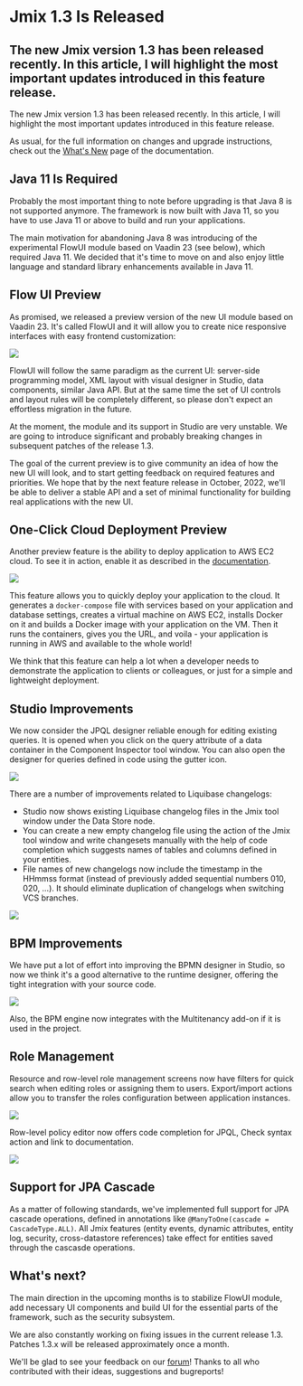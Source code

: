 # Jmix 1.3 Is Released

## The new Jmix version 1.3 has been released recently. In this article, I will highlight the most important updates introduced in this feature release.

The new Jmix version 1.3 has been released recently. In this article, I will highlight the most important updates introduced in this feature release.

As usual, for the full information on changes and upgrade instructions, check out the <a href="https://docs.jmix.io/jmix/1.3/whats-new/index.html" target="_blank">What's New</a> page of the documentation.

## Java 11 Is Required

Probably the most important thing to note before upgrading is that Java 8 is not supported anymore. The framework is now built with Java 11, so you have to use Java 11 or above to build and run your applications.

The main motivation for abandoning Java 8 was introducing of the experimental FlowUI module based on Vaadin 23 (see below), which required Java 11. We decided that it's time to move on and also enjoy little language and standard library enhancements available in Java 11.

## Flow UI Preview

As promised, we released a preview version of the new UI module based on Vaadin 23. It's called FlowUI and it will allow you to create nice responsive interfaces with easy frontend customization:

![]({{strapiUrl}}/uploads/2022_07_07_flowui_responsive_e0e4018057.gif)

FlowUI will follow the same paradigm as the current UI: server-side programming model, XML layout with visual designer in Studio, data components, similar Java API. But at the same time the set of UI controls and layout rules will be completely different, so please don't expect an effortless migration in the future.

At the moment, the module and its support in Studio are very unstable. We are going to introduce significant and probably breaking changes in subsequent patches of the release 1.3. 

The goal of the current preview is to give community an idea of how the new UI will look, and to start getting feedback on required features and priorities. We hope that by the next feature release in October, 2022, we'll be able to deliver a stable API and a set of minimal functionality for building real applications with the new UI.

## One-Click Cloud Deployment Preview

Another preview feature is the ability to deploy application to AWS EC2 cloud. To see it in action, enable it as described in the <a href="https://docs.jmix.io/jmix/whats-new/index.html#one-click-cloud-deployment" target="_blank">documentation</a>.

![]({{strapiUrl}}/uploads/2022_07_07_aws_deployment_e4b9614a1a.png)

This feature allows you to quickly deploy your application to the cloud. It generates a `docker-compose` file with services based on your application and database settings, creates a virtual machine on AWS EC2, installs Docker on it and builds a Docker image with your application on the VM. Then it runs the containers, gives you the URL, and voila - your application is running in AWS and available to the whole world!

We think that this feature can help a lot when a developer needs to demonstrate the application to clients or colleagues, or just for a simple and lightweight deployment.

## Studio Improvements

We now consider the JPQL designer reliable enough for editing existing queries. It is opened when you click on the query attribute of a data container in the Component Inspector tool window. You can also open the designer for queries defined in code using the gutter icon.

![]({{strapiUrl}}/uploads/2022_07_08_jpql_1_8e5fc51a83.gif)

There are a number of improvements related to Liquibase changelogs: 

- Studio now shows existing Liquibase changelog files in the Jmix tool window under the Data Store node.
- You can create a new empty changelog file using the action of the Jmix tool window and write changesets manually with the help of code completion which suggests names of tables and columns defined in your entities.
- File names of new changelogs now include the timestamp in the HHmmss format (instead of previously added sequential numbers 010, 020, …​). It should eliminate duplication of changelogs when switching VCS branches.

![]({{strapiUrl}}/uploads/2022_07_08_lbcl_1_3938862131.gif)

## BPM Improvements

We have put a lot of effort into improving the BPMN designer in Studio, so now we think it's a good alternative to the runtime designer, offering the tight integration with your source code.

![]({{strapiUrl}}/uploads/2022_07_08_bpm_e5f3355165.gif)

Also, the BPM engine now integrates with the Multitenancy add-on if it is used in the project.

## Role Management

Resource and row-level role management screens now have filters for quick search when editing roles or assigning them to users. Export/import actions allow you to transfer the roles configuration between application instances.

![]({{strapiUrl}}/uploads/2022_07_08_role_filter_7f462b7b5e.png)

Row-level policy editor now offers code completion for JPQL, Check syntax action and link to documentation.

![]({{strapiUrl}}/uploads/2022_07_08_row_level_policy_add36702b0.gif)

## Support for JPA Cascade

As a matter of following standards, we've implemented full support for JPA cascade operations, defined in annotations like `@ManyToOne(cascade = CascadeType.ALL)`. All Jmix features (entity events, dynamic attributes, entity log, security, cross-datastore references) take effect for entities saved through the cascasde operations.

## What's next?

The main direction in the upcoming months is to stabilize FlowUI module, add necessary UI components and build UI for the essential parts of the framework, such as the security subsystem. 

We are also constantly working on fixing issues in the current release 1.3. Patches 1.3.x will be released approximately once a month. 

We'll be glad to see your feedback on our [forum](https://forum.jmix.io)!
Thanks to all who contributed with their ideas, suggestions and bugreports! 